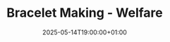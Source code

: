 ---
title: "Bracelet Making - Welfare"
date: 2025-05-14T19:00:00+01:00
end_date: 2025-05-14T21:00:00+01:00
lng: "-1.1540451652287558"
lat: "52.95600542109079"
---